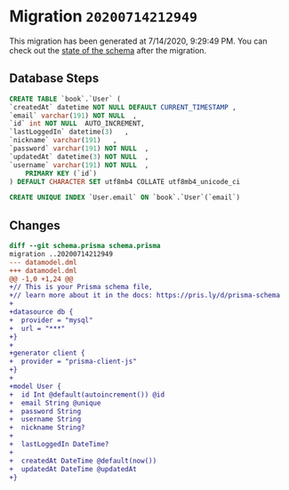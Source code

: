 # Migration `20200714212949`

This migration has been generated at 7/14/2020, 9:29:49 PM.
You can check out the [state of the schema](./schema.prisma) after the migration.

## Database Steps

```sql
CREATE TABLE `book`.`User` (
`createdAt` datetime NOT NULL DEFAULT CURRENT_TIMESTAMP ,
`email` varchar(191) NOT NULL  ,
`id` int NOT NULL  AUTO_INCREMENT,
`lastLoggedIn` datetime(3)   ,
`nickname` varchar(191)   ,
`password` varchar(191) NOT NULL  ,
`updatedAt` datetime(3) NOT NULL  ,
`username` varchar(191) NOT NULL  ,
    PRIMARY KEY (`id`)
) DEFAULT CHARACTER SET utf8mb4 COLLATE utf8mb4_unicode_ci

CREATE UNIQUE INDEX `User.email` ON `book`.`User`(`email`)
```

## Changes

```diff
diff --git schema.prisma schema.prisma
migration ..20200714212949
--- datamodel.dml
+++ datamodel.dml
@@ -1,0 +1,24 @@
+// This is your Prisma schema file,
+// learn more about it in the docs: https://pris.ly/d/prisma-schema
+
+datasource db {
+  provider = "mysql"
+  url = "***"
+}
+
+generator client {
+  provider = "prisma-client-js"
+}
+
+model User {
+  id Int @default(autoincrement()) @id
+  email String @unique
+  password String
+  username String
+  nickname String?
+
+  lastLoggedIn DateTime?
+
+  createdAt DateTime @default(now())
+  updatedAt DateTime @updatedAt
+}
```


